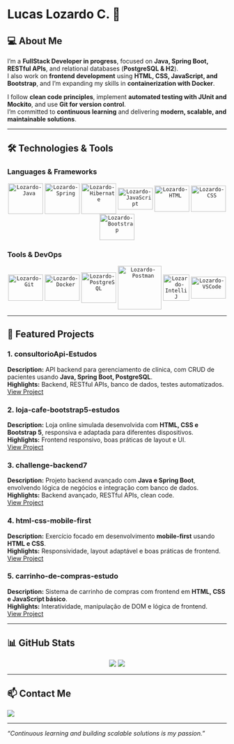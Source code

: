 # Lucas Lozardo C. 🚀

## 💻 About Me
I’m a **FullStack Developer in progress**, focused on **Java, Spring Boot, RESTful APIs**, and relational databases (**PostgreSQL & H2**).  
I also work on **frontend development** using **HTML, CSS, JavaScript, and Bootstrap**, and I’m expanding my skills in **containerization with Docker**.  

I follow **clean code principles**, implement **automated testing with JUnit and Mockito**, and use **Git for version control**.  
I’m committed to **continuous learning** and delivering **modern, scalable, and maintainable solutions**.  

---

## 🛠️ Technologies & Tools

### Languages & Frameworks
<p align="center">
   <code><img align="center" alt="Lozardo-Java" height="70" width="80" src="https://cdn.jsdelivr.net/gh/devicons/devicon/icons/java/java-original-wordmark.svg" /></code> 
   <code><img align="center" alt="Lozardo-Spring" height="70" width="80" src="https://cdn.jsdelivr.net/gh/devicons/devicon/icons/spring/spring-original-wordmark.svg" /></code>
   <code><img align="center" alt="Lozardo-Hibernate" height="70" width="80" src="https://cdn.jsdelivr.net/gh/devicons/devicon@latest/icons/hibernate/hibernate-original-wordmark.svg" /></code>
    <code><img align="center" alt="Lozardo-JavaScript" height="50" width="80" src="https://cdn.jsdelivr.net/gh/devicons/devicon@latest/icons/javascript/javascript-original.svg" /></code>
   <code><img align="center" alt="Lozardo-HTML" height="60" width="80" src="https://cdn.jsdelivr.net/gh/devicons/devicon/icons/html5/html5-original-wordmark.svg" /></code>
   <code><img align="center" alt="Lozardo-CSS" height="60" width="80" src="https://cdn.jsdelivr.net/gh/devicons/devicon/icons/css3/css3-original-wordmark.svg" /></code>
   <code><img align="center" alt="Lozardo-Bootstrap" height="60" width="80" src="https://cdn.jsdelivr.net/gh/devicons/devicon@latest/icons/bootstrap/bootstrap-original.svg" /></code>
</p>

### Tools & DevOps
<p align="center">  
   <code><img align="center" alt="Lozardo-Git" height="60" width="80" src="https://cdn.jsdelivr.net/gh/devicons/devicon/icons/git/git-original-wordmark.svg" /></code>
   <code><img align="center" alt="Lozardo-Docker" height="60" width="80" src="https://cdn.jsdelivr.net/gh/devicons/devicon/icons/docker/docker-original-wordmark.svg" /></code>
   <code><img align="center" alt="Lozardo-PostgreSQL" height="70" width="80" src="https://cdn.jsdelivr.net/gh/devicons/devicon@latest/icons/postgresql/postgresql-original-wordmark.svg" /></code>
   <code><img align="center" alt="Lozardo-Postman" height="100" width="100" src="https://cdn.jsdelivr.net/gh/devicons/devicon@latest/icons/postman/postman-plain-wordmark.svg" /></code>
   <code><img align="center" alt="Lozardo-IntelliJ" width="60" src="https://github.com/Lucas-Lozardo/Lucas-Lozardo/assets/112872341/f59d5cc1-f03b-45f5-876e-1fe73c267da6" /></code>
   <code><img align="center" alt="Lozardo-VSCode" height="50" width="80" src="https://cdn.jsdelivr.net/gh/devicons/devicon/icons/vscode/vscode-original.svg" /></code>
</p>

---

## 📂 Featured Projects

### 1. **consultorioApi-Estudos**
**Description:** API backend para gerenciamento de clínica, com CRUD de pacientes usando **Java, Spring Boot, PostgreSQL**.  
**Highlights:** Backend, RESTful APIs, banco de dados, testes automatizados.  
[View Project](https://github.com/Lucas-Lozardo/consultorioApi-Estudos)

### 2. **loja-cafe-bootstrap5-estudos**
**Description:** Loja online simulada desenvolvida com **HTML, CSS e Bootstrap 5**, responsiva e adaptada para diferentes dispositivos.  
**Highlights:** Frontend responsivo, boas práticas de layout e UI.  
[View Project](https://github.com/Lucas-Lozardo/loja-cafe-bootstrap5-estudos)

### 3. **challenge-backend7**
**Description:** Projeto backend avançado com **Java e Spring Boot**, envolvendo lógica de negócios e integração com banco de dados.  
**Highlights:** Backend avançado, RESTful APIs, clean code.  
[View Project](https://github.com/Lucas-Lozardo/challenge-backend7)

### 4. **html-css-mobile-first**
**Description:** Exercício focado em desenvolvimento **mobile-first** usando **HTML e CSS**.  
**Highlights:** Responsividade, layout adaptável e boas práticas de frontend.  
[View Project](https://github.com/Lucas-Lozardo/html-css-mobile-first)

### 5. **carrinho-de-compras-estudo**
**Description:** Sistema de carrinho de compras com frontend em **HTML, CSS e JavaScript básico**.  
**Highlights:** Interatividade, manipulação de DOM e lógica de frontend.  
[View Project](https://github.com/Lucas-Lozardo/carrinho-de-compras-estudo)

---

## 📊 GitHub Stats
<p align="center">
   <img src="https://github-readme-stats.vercel.app/api?username=Lucas-Lozardo&show_icons=true&theme=tokyonight&count_private=true" />
   <img src="https://github-readme-stats.vercel.app/api/top-langs/?username=Lucas-Lozardo&layout=compact&theme=tokyonight" />
</p>

---

## 📫 Contact Me
<a href="https://www.linkedin.com/in/lucas-lozardo" target="_blank"><img src="https://img.shields.io/badge/-LinkedIn-%230077B5?style=for-the-badge&logo=linkedin&logoColor=white" target="_blank"></a>

---

*“Continuous learning and building scalable solutions is my passion.”*
